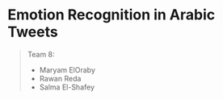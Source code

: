 # Emotion Recognition in Arabic Tweets 
> Team 8:
> - Maryam ElOraby
> - Rawan Reda
> - Salma El-Shafey
